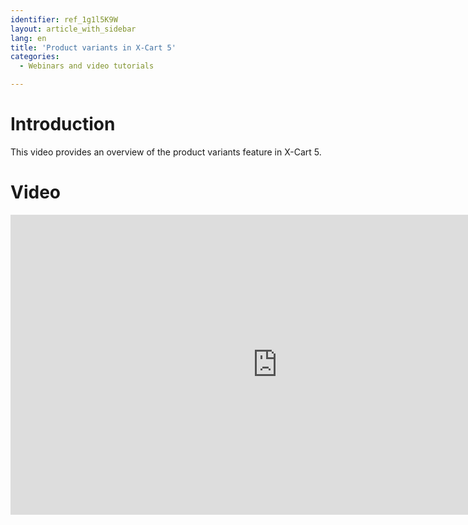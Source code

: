 ```yaml
---
identifier: ref_1g1l5K9W
layout: article_with_sidebar
lang: en
title: 'Product variants in X-Cart 5'
categories:
  - Webinars and video tutorials

---
```



# Introduction

This video provides an overview of the product variants feature in X-Cart 5.

# Video

<iframe class="youtube-player" type="text/html" style="width: 853px; height: 480px" src="http://www.youtube.com/embed/bdzNYo4grnw" frameborder="0"></iframe>